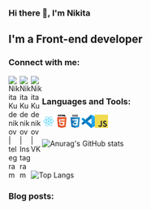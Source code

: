 ### Hi there 👋, I'm Nikita

## I'm a Front-end developer

### Connect with me:

[<img align="left" alt="NikitaKudenikov | telegram" width="22px" src="https://img.icons8.com/ios-filled/344/telegram-app.png" />][telegram]
[<img align="left" alt="NikitaKudenikov | Instagram" width="22px" src="https://cdn.jsdelivr.net/npm/simple-icons@v3/icons/instagram.svg" />][instagram]
[<img align="left" alt="NikitaKudenikov | VK" width="22px" src="https://cdn.jsdelivr.net/npm/simple-icons@v3/icons/vk.svg" />][vk]

<br />

### Languages and Tools:

<img align="left" alt="React" width="26px" src="https://raw.githubusercontent.com/github/explore/80688e429a7d4ef2fca1e82350fe8e3517d3494d/topics/react/react.png" />
<img align="left" alt="HTML5" width="26px" src="https://raw.githubusercontent.com/github/explore/80688e429a7d4ef2fca1e82350fe8e3517d3494d/topics/html/html.png" />
<img align="left" alt="CSS3" width="26px" src="https://raw.githubusercontent.com/github/explore/80688e429a7d4ef2fca1e82350fe8e3517d3494d/topics/css/css.png" />
<img align="left" alt="Visual Studio Code" width="26px" src="https://raw.githubusercontent.com/github/explore/80688e429a7d4ef2fca1e82350fe8e3517d3494d/topics/visual-studio-code/visual-studio-code.png" />
<img align="left" alt="JavaScript" width="26px" src="https://raw.githubusercontent.com/github/explore/80688e429a7d4ef2fca1e82350fe8e3517d3494d/topics/javascript/javascript.png" />

<br />
<br />

![Anurag's GitHub stats](https://github-readme-stats.vercel.app/api?username=KudenikovNS)

<br />

![Top Langs](https://github-readme-stats.vercel.app/api/top-langs/?username=KudenikovNS&layout=compact)

### Blog posts:

[instagram]: https://www.instagram.com/kudenikovns
[vk]: https://vk.com/id10591245
[telegram]: https://t.me/kudnik
